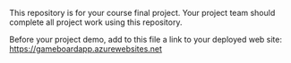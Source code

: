 This repository is for your course final project. Your project team
should complete all project work using this repository.

Before your project demo, add to this file a link to your deployed
web site: https://gameboardapp.azurewebsites.net
